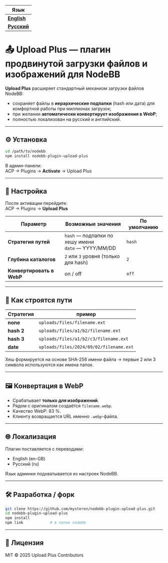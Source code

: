 | Язык |
|----------|
| [**English**](README.md) |
| [**Русский**](README.ru.md) |

 # 📤 Upload Plus — плагин продвинутой загрузки файлов и изображений для NodeBB

**Upload Plus** расширяет стандартный механизм загрузки файлов NodeBB:

- сохраняет файлы в **иерархические подпапки** (hash или дата) для комфортной работы при миллионах загрузок;  
- при желании **автоматически конвертирует изображения в WebP**;  
- полностью локализован на русский и английский.

---

## ⚙️ Установка

```bash
cd /path/to/nodebb
npm install nodebb-plugin-upload-plus
```

В админ-панели:  
ACP → Plugins → **Activate** → Upload Plus

---

## 🔧 Настройка

После активации перейдите:  
ACP → Plugins → **Upload Plus**

| Параметр            | Возможные значения                 | По умолчанию |
|---------------------|------------------------------------|--------------|
| **Стратегия путей** | `hash`  — подпапки по хешу имени<br>`date` — YYYY/MM/DD | `hash` |
| **Глубина каталогов** | `2` или `3` уровня (только для hash) | `2` |
| **Конвертировать в WebP** | on / off | `off` |

---

## 📁 Как строятся пути

| Стратегия | пример |
|---|---|
| **none** | `uploads/files/filename.ext` | 
| **hash 2** | `uploads/files/a1/b2/filename.ext` |
| **hash 3** | `uploads/files/a1/b2/c3/filename.ext` | 
| **date** | `uploads/files/2024/09/02/filename.ext` |

Хеш формируется на основе SHA-256 имени файла → первые 2 или 3 символа используются как имена папок.

---

## 🖼️ Конвертация в WebP

- Срабатывает **только для изображений**.  
- Рядом с оригиналом создаётся `filename.webp`.  
- Качество WebP: 83 %.  
- Клиенту возвращается URL именно `.webp`-файла.

---

## 🌐 Локализация

Плагин поставляется с переводами:

- English (en-GB)  
- Русский (ru)

Язык админки подхватывается из настроек NodeBB.

---

## 🛠️ Разработка / форк

```bash
git clone https://github.com/mysteren/nodebb-plugin-upload-plus.git
cd nodebb-plugin-upload-plus
npm install
npm link            # в папке nodebb
```

---

## 📄 Лицензия

MIT © 2025 Upload Plus Contributors
